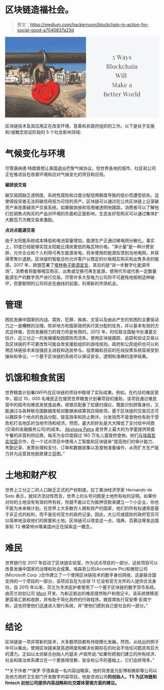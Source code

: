 # 区块链造福社会。

> 原文：<https://medium.com/hackernoon/blockchain-in-action-for-social-good-a7040837a23d>

![](img/b8952524fb2cf4b2218112dbcea0ad17.png)

区块链技术及其应用正在改变环境、慈善和非政府组织的工作。以下是处于实施和/或概念验证阶段的 5 个社会影响领域:

# **气候变化与环境**

尽管唐纳德·特朗普想让美国退出巴黎气候协议，但世界各地的城市、社区和公司正在推进旨在改善环境和应对气候变化的项目和应用。

**碳排放交易**

碳交易因缺乏透明度、系统性腐败和过度分配信用额度导致的低价而遭受损失。这使得投资者无法将碳信用视为可信的资产。区块链可以通过在公共区块链上记录碳资产来改善碳资产交易系统。如果碳排放和信用被透明地跟踪，消费者可以了解他们在销售点购买的产品对环境的负面和正面影响，生态友好型购买可以通过集体扩大数百万次微交易来激励。

**点对点能源交易**

由于太阳能系统成本降低和电池容量增加，能源生产正通过微电网分散化。事实上，印度已经能够实现太阳能比煤炭更低的每瓦特价格。“净计量”是一种计费安排，允许企业和个人利用可再生能源发电，将未使用的能源反馈到当地电网，并获得零售价退款。区块链的智能合约允许客户以商定的价格相互购买和出售多余的能源。2017 年，欧盟签署了[塔林电子能源宣言](https://eu2017ee.smai.ly/browser/gkDRIQuBSK8UWqHsHJSV7zW09k5Q9zNM1cmuiwRrVVOrCf6fLReqSduxEW38GAiZHOkxzYEPvrj14QHZZFHINaLVwe_np_MYaIdd727UczL-ilXCsuQgLwvErFN3d28B/)，其目的是“进一步数字化能源市场”。消费者将能够相互购买、出售或交换可再生能源，使用代币或代表一定数量能源生产的数字资产进行交易。尽管许多大型电力公司将不可避免地抵制这种破坏，但更聪明的公司将走在曲线的前面，利用新的市场机会。

# 管理

困扰发展中国家的内战、腐败、犯罪、疾病、文盲以及由此产生的贫困的主要驱动力之一是糟糕的治理。除非地方和国家政府执行其分配的任务，并以基本有效的方式这样做，否则发展努力的效力将是有限的。2012 年，时任联合国秘书长潘基文估计，近三分之一的发展援助因腐败而流失。使用区块链跟踪、追踪和验证交易以及区块链的不可更改性可能会改变援助组织的游戏规则。政府和公民组织也可以利用区块链技术来加强民主进程和选民参与。投票箱和目前的在线投票系统容易受到操纵和争议，一个基于区块链的系统可以保证安全，透明和准确的选举结果。

# 饥饿和粮食贫困

世界粮食计划署(WFP)在区块链的项目中取得了实际成果。例如，在约旦的难民营中，超过 10，000 名难民正在接受世界粮食计划署项目的援助，该项目通过难民营中的超市向难民发放食品券。收银员配备了虹膜扫描仪，既能识别顾客身份，又能通过与各种联合国数据库核对数据来结算其应得款项。基于区块链的交易日志可以跟踪多个地点的食品分配，提高效率和防止欺诈。分发钱而不是食物也有助于受危机打击地区的当地市场和经济。然而，最大的好处是大大降低了支付给中间商(交易的金融服务公司)的成本。 [Akshaya Patra](https://www.akshayapatra.org) 是世界上最大的为学童提供熟食午餐的非营利供应商，每天为全印度超过 160 万名儿童提供食物。他们[与埃森哲实验室](https://newsroom.accenture.com/news/accenture-labs-and-akshaya-patra-use-disruptive-technologies-to-enhance-efficiency-in-mid-day-meal-program-for-school-children.htm)合作，在一个试点项目中使用人工智能和区块链来“提高他们的审计能力、考勤记录、发票处理和支付、订单和数据收集以及食物准备操作，从而扩大生产能力并为运营其他厨房建立蓝图。”

# 土地和财产权

世界上三分之二的人口缺乏正式的产权制度。拉丁美洲经济学家 Hernando de Soto 表示，就经济流动性而言，世界上的头号问题是土地所有权的证明。如果你对你的土地没有有效的所有权，你就不能以它为抵押贷款来建立一个小企业，你也不能为未来做计划。在世界上大多数穷人拥有财产的国家，他们的所有权通常是基于非正式的权利，而不是任何官方的政府记录。因此，大公司或腐败的政府官员可以简单地没收他们的房屋和土地。区块链可以改变这一点。瑞典、百慕达等发达国家和 T2 佛蒙特州等美国州正在探索这一概念。

# 难民

世界银行在 2017 年启动了区块链实验室，作为试点项目的一部分，这些项目可以改善发展中国家的治理和社会成果。埃森哲公司(Accenture Plc)和微软公司(Microsoft Corp .)合作建立了一个使用区块链技术的数字身份网络，这是联合国支持的一个项目的一部分，该项目旨在为全球 11 亿没有官方文件的人提供合法身份。自 2015 年以来，芬兰为寻求庇护者使用了一个基于区块链的数字货币系统。由芬兰初创公司 [Moni](https://moni.com) 开发，为新近抵达的难民提供账户和借记卡。该系统使移民更容易汇款和收款，并有助于简化政府的行政程序。据首席执行官安蒂·彭南宁称，这也将使他们迅速进入银行系统，并“使他们感到自己是社会的一部分。”

# 结论

区块链是一项非常新的技术，大多数项目都有待规模化发展。然而，从给出的例子中可以看出，使用区块链来提高透明度和解决长期存在的社会不信任问题具有巨大的潜力。正如以太坊联合创始人约瑟夫·卢宾所说:“如果你把我们建立的所有经济、社会和政治体系建立在一个更值得信赖、安全和公平的基础上，它们会好得多。”

**关于作者:**保罗·亨德森是一名内容战略家，他的背景是为彭博和微软等公司以及地方政府卫生部门开发数字内容项目。他是咨询公司[](http://www.blockheads.co/)**的创始人，T5 为区块链和 fintech 初创公司提供内容战略和社交媒体营销方面的建议。**